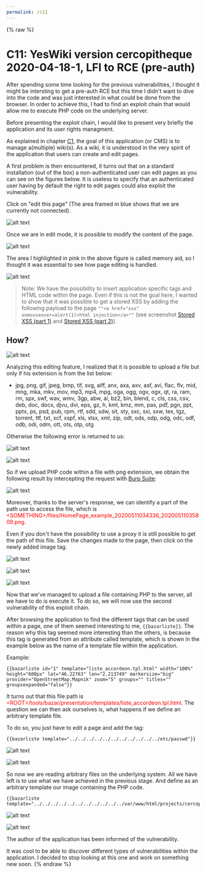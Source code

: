 ```yaml
---
permalink: /c11
---
```

{% raw %}
# C11: YesWiki version cercopitheque 2020-04-18-1, LFI to RCE (pre-auth)

After spending some time looking for the previous vulnerabilities, I thought it might be intersting to get a pre-auth RCE but this time I didn't want to dive into the code and was just interested in what could be done from the browser. In order to achieve this, I had to find an exploit chain that would allow me to execute PHP code on the underlying server.

Before presenting the exploit chain, I would like to present very briefly the application and its user rights managment.

As explained in chapter [C1](/c1), the goal of this application (or CMS) is to manage a(multiple) wiki(s). As a wiki, it is understood in the very spirit of the application that users can create and edit pages.

A first problem is then encountered, it turns out that on a standard installation (out of the box) a non-authenticated user can edit pages as you can see on the figures below. It is useless to specify that an authenticated user having by default the right to edit pages could also exploit the vulnerability.

Click on "edit this page" (The area framed in blue shows that we are currently not connected).

![alt text](../captures/c3_1.png "Figure 1: Click on: edit this page")

Once we are in edit mode, it is possible to modify the content of the page.

![alt text](../captures/c3_2.png "Figure 2: Edition of HomePage")

The area I highlighted in pink in the above figure is called memory aid, so I thought it was essential to see how page editing is handled.

![alt text](../captures/c3_3.png "Figure 3: Memory aid")

> Note: We have the possibility to insert application specific tags and HTML code within the page. Even if this is not the goal here, I wanted to show that it was possible to get a stored XSS by adding the following payload to the page `""<a href="xxx" onmouseover=alert(1)>html injection</a>""` (see screenshot [Stored XSS (part 1)](https://github.com/therealcoiffeur/therealcoiffeur.github.io/blob/master/captures/c3_4.png) and [Stored XSS (part 2)](https://github.com/therealcoiffeur/therealcoiffeur.github.io/blob/master/captures/c3_5.png)).

## How?

![alt text](../captures/c3_6.png "Figure 6: File upload feature")

Analyzing this editing feature, I realized that it is possible to upload a file but only if his extension is from the list below:

- jpg, png, gif, jpeg, bmp, tif, svg, aiff, anx, axa, axv, asf, avi, flac, flv, mid, mng, mka, mkv, mov, mp3, mp4, mpg, oga, ogg, ogv, ogx, qt, ra, ram, rm, spx, swf, wav, wmv, 3gp, abw, ai, bz2, bin, blend, c, cls, css, csv, deb, doc, docx, djvu, dvi, eps, gz, h, kml, kmz, mm, pas, pdf, pgn, ppt, pptx, ps, psd, pub, rpm, rtf, sdd, sdw, sit, sty, sxc, sxi, sxw, tex, tgz, torrent, ttf, txt, xcf, xspf, xls, xlsx, xml, zip, odt, ods, odp, odg, odc, odf, odb, odi, odm, ott, ots, otp, otg

Otherwise the following error is returned to us:

![alt text](../captures/c3_7.png "Figure 7: Upload of a PHP file with extension php failed - part 1")

![alt text](../captures/c3_8.png "Figure 8: Upload of a PHP file with extension php failed - part 2")

So if we upload PHP code within a file with png extension, we obtain the following result by intercepting the request with [Burp Suite](https://portswigger.net/burp): 

![alt text](../captures/c3_9.png "Figure 9: Upload of a PHP file with extension png failed - part 3")

Moreover, thanks to the server's response, we can identify a part of the path use to access the file, which is <span style="color:red">\<SOMETHING\>/files/HomePage_example_20200511034336_20200511035809.png</span>.

Even if you don't have the possibility to use a proxy it is still possible to get the path of this file. Save the changes made to the page, then click on the newly added image tag.

![alt text](../captures/c3_10.png "Figure 10: Upload of a PHP file with extension png failed - part 4")

![alt text](../captures/c3_11.png "Figure 11: Upload of a PHP file with extension png failed - part 5")

![alt text](../captures/c3_12.png "Figure 12: Upload of a PHP file with extension png failed - part 6")

Now that we've managed to upload a file containing PHP to the server, all we have to do is execute it. To do so, we will now use the second vulnerability of this exploit chain.

After browsing the application to find the different tags that can be used within a page, one of them seemed interesting to me, `{{bazarliste}}`. The reason why this tag seemed more interesting than the others, is because this tag is generated from an attribute called template, which is shown in the example below as the name of a template file within the application.

Example:

```
{{bazarliste id="1" template="liste_accordeon.tpl.html" width="100%" height="600px" lat="46.22763" lon="2.213749" markersize="big" provider="OpenStreetMap.Mapnik" zoom="5" groups="" titles="" groupsexpanded="false"}}
```

It turns out that this file path is <span style="color:red">\<ROOT\>/tools/bazar/presentation/templates/liste_accordeon.tpl.html</span>. The question we can then ask ourselves is, what happens if we define an arbitrary template file. 

To do so, you just have to edit a page and add the tag:

```
{{bazarliste template="../../../../../../../../../../../etc/passwd"}}
```

![alt text](../captures/c3_13.png "Figure 13: Adding tag with custom template")

![alt text](../captures/c3_14.png "Figure 14: Local File Inclusion")

So now we are reading arbitrary files on the underlying system. All we have left is to use what we have achieved in the previous stage. And define as an arbitrary template our image containing the PHP code.

```
{{bazarliste template="../../../../../../../../../../../var/www/html/projects/cercopitheque/files/HomePage_example_20200511034336_20200511035809.png"}}
```

![alt text](../captures/c3_15.png "Figure 15: LFI to RCE - part 1")

![alt text](../captures/c3_16.png "Figure 16: LFI to RCE - part 2")

The author of the application has been informed of the vulnerability.

It was cool to be able to discover different types of vulnerabilities within the application. I decided to stop looking at this one and work on something new soon.
{% endraw %}